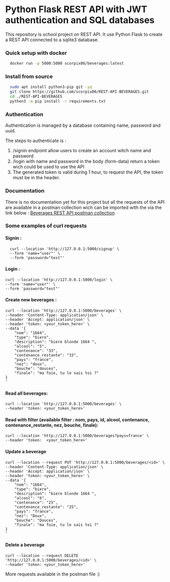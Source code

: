 # Python Flask REST API with JWT authentication and SQL databases

This repository is school project on REST API. It use Python Flask to create a REST API connected to a sqlite3 database. 


### Quick setup with docker 

```bash
  docker run -p 5000:5000 scorpix06/beverages:latest
```
    

### Install from source

```bash
  sudo apt install python3-pip git -yq
  git clone https://github.com/scorpix06/REST-API-BEVERAGES.git
  cd ./REST-API-BEVERAGES
  python3 -m pip install -r requirements.txt
```

### Authentication

Authentication is managed by a database containing name, password and uuid. 

The steps to authenticate is :

1) /signin endpoint allow users to create an account witch name and password
2) /login with name and password in the body (form-data) return a token wich could be used to use the API
2) The generated token is valid during 1 hour, to request the API, the token must be in the header.

### Documentation 

There is no documentation yet for this project but all the requests of the API are available in a postman collection wich can be imported with the via the link below : 
[Beverages REST API postman collection](https://elements.getpostman.com/redirect?entityId=19509321-8c6a179a-7242-41c4-833a-c5269366dd72&entityType=collection)


### Some examples of curl requests

#### Signin :

```
  curl --location 'http://127.0.0.1:5000/signup' \
  --form 'name="user"' \
  --form 'password="test"'
```
#### Login :

``` 
curl --location 'http://127.0.0.1:5000/login' \
--form 'name="user"' \
--form 'password="test"'

```

#### Create new beverages :

``` 
curl --location 'http://127.0.0.1:5000/beverages' \
--header 'Content-Type: application/json' \
--header 'Accept: application/json' \
--header 'token: <your_token_here>' \
--data '{
    "nom": "1664",
    "type": "biere",
    "description": "biere blonde 1664 ",
    "alcool": "5",
    "contenance": "33",
    "contenance_restante": "33",
    "pays": "france",
    "nez": "doux",
    "bouche": "douces",
    "finale": "ma foie, tu le sais toi ?"
}
'
```

#### Read all beverages:
``` 
curl --location 'http://127.0.0.1:5000/beverages' \
--header 'token: <your_token_here>'
```

#### Read with filter (available filter : nom, pays, id, alcool, contenance, contenance_restante, nez, bouche, finale): 
``` 
curl --location 'http://127.0.0.1:5000/beverages?pays=france' \
--header 'token:  <your_token_here>'
```
#### Update a beverage
``` 
curl --location --request PUT 'http://127.0.0.1:5000/beverages/<id>' \
--header 'Content-Type: application/json' \
--header 'Accept: application/json' \
--header 'token: <your_token_here>' \
--data '{
    "nom": "1664",
    "type": "biere",
    "description": "biere blonde 1664 ",
    "alcool": "6",
    "contenance": "25",
    "contenance_restante": "25",
    "pays": "france",
    "nez": "Doux",
    "bouche": "Douces",
    "finale": "ma foie, tu le sais toi ?"
}
'
```

#### Delete a beverage
``` 
curl --location --request DELETE 'http://127.0.0.1:5000/beverages/<id>' \
--header 'token: <your_token_here>'
```

More requests available in the postman file :)

